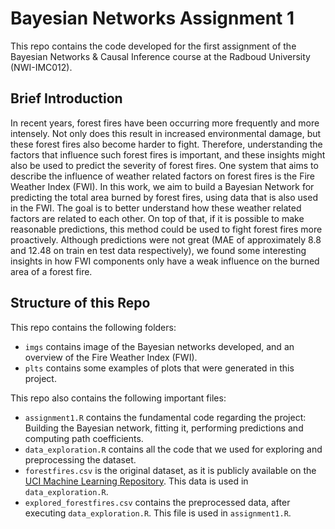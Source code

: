 # Bayesian Networks Assignment 1

This repo contains the code developed for the first assignment of the Bayesian Networks & Causal Inference course at the Radboud University (NWI-IMC012).

## Brief Introduction

In recent years, forest fires have been occurring more frequently and more intensely.
Not only does this result in increased environmental damage, but these forest fires also become harder to fight.
Therefore, understanding the factors that influence such forest fires is important, 
and these insights might also be used to predict the severity of forest fires.
One system that aims to describe the influence of weather related factors on forest fires is the Fire Weather Index (FWI).
In this work, we aim to build a Bayesian Network for predicting the total area burned by forest fires, using data that is also used in the FWI.
The goal is to better understand how these weather related factors are related to each other.
On top of that, if it is possible to make reasonable predictions, this method could be used to fight forest fires more proactively.
Although predictions were not great (MAE of approximately 8.8 and 12.48 on train en test data respectively), we found some interesting insights in how FWI components only have a weak influence on the burned area of a forest fire.

## Structure of this Repo

This repo contains the following folders:

- `imgs` contains image of the Bayesian networks developed, and an overview of the Fire Weather Index (FWI).
- `plts` contains some examples of plots that were generated in this project.

This repo also contains the following important files:

 - `assignment1.R` contains the fundamental code regarding the project: Building the Bayesian network, fitting it, performing predictions and computing path coefficients.
 - `data_exploration.R` contains all the code that we used for exploring and preprocessing the dataset. 
 - `forestfires.csv` is the original dataset, as it is publicly available on the [UCI Machine Learning Repository](http://archive.ics.uci.edu/ml/datasets/Forest+Fires). This data is used in `data_exploration.R`.
 - `explored_forestfires.csv` contains the preprocessed data, after executing `data_exploration.R`. This file is used in `assignment1.R`.


